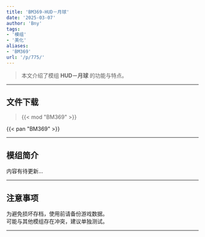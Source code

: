 ```yaml
---
title: 'BM369-HUD－月球'
date: '2025-03-07'
author: 'Bny'
tags:
- '模组'
- '美化'
aliases:
- 'BM369'
url: '/p/775/'
---
```


> 本文介绍了模组 **HUD－月球** 的功能与特点。

---

## 文件下载  

> {{< mod "BM369" >}}  

{{< pan "BM369" >}}  

---

## 模组简介

>  
内容有待更新...  

---

## 注意事项

>  
为避免损坏存档，使用前请备份游戏数据。  
可能与其他模组存在冲突，建议单独测试。  

---

